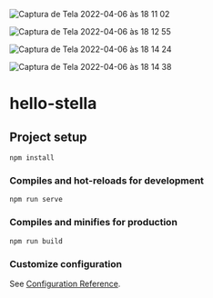 
![Captura de Tela 2022-04-06 às 18 11 02](https://user-images.githubusercontent.com/78916702/162071762-509da828-91dc-4313-bb72-33921e20bc1b.png)

![Captura de Tela 2022-04-06 às 18 12 55](https://user-images.githubusercontent.com/78916702/162071857-f28efa7e-8ec4-4294-b748-7e115f9108e9.png)

![Captura de Tela 2022-04-06 às 18 14 24](https://user-images.githubusercontent.com/78916702/162072123-06a7e368-2d8d-4d15-bb8e-66ef2902f915.png)

![Captura de Tela 2022-04-06 às 18 14 38](https://user-images.githubusercontent.com/78916702/162072137-0f58172a-5cb0-4b46-931a-369be937910a.png)

# hello-stella

## Project setup
```
npm install
```

### Compiles and hot-reloads for development
```
npm run serve
```

### Compiles and minifies for production
```
npm run build
```

### Customize configuration
See [Configuration Reference](https://cli.vuejs.org/config/).
